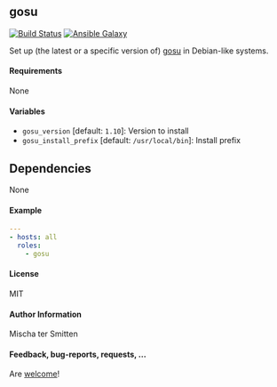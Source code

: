 ## gosu

[![Build Status](https://travis-ci.org/Oefenweb/ansible-gosu.svg?branch=master)](https://travis-ci.org/Oefenweb/ansible-gosu) [![Ansible Galaxy](http://img.shields.io/badge/ansible--galaxy-gosu-blue.svg)](https://galaxy.ansible.com/Oefenweb/gosu/)

Set up (the latest or a specific version of) [gosu](https://github.com/tianon/gosu) in Debian-like systems.

#### Requirements

None

#### Variables

* `gosu_version` [default: `1.10`]: Version to install
* `gosu_install_prefix` [default: `/usr/local/bin`]: Install prefix

## Dependencies

None

#### Example

```yaml
---
- hosts: all
  roles:
    - gosu
```

#### License

MIT

#### Author Information

Mischa ter Smitten

#### Feedback, bug-reports, requests, ...

Are [welcome](https://github.com/Oefenweb/ansible-gosu/issues)!
